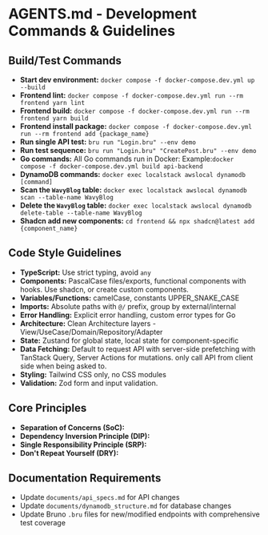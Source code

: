 # AGENTS.md - Development Commands & Guidelines

## Build/Test Commands

- **Start dev environment:** `docker compose -f docker-compose.dev.yml up --build`
- **Frontend lint:** `docker compose -f docker-compose.dev.yml run --rm frontend yarn lint`
- **Frontend build:** `docker compose -f docker-compose.dev.yml run --rm frontend yarn build`
- **Frontend install package:** `docker compose -f docker-compose.dev.yml run --rm frontend add {package_name}`
- **Run single API test:** `bru run "Login.bru" --env demo`
- **Run test sequence:** `bru run "Login.bru" "CreatePost.bru" --env demo`
- **Go commands:** All Go commands run in Docker: Example:`docker compose -f docker-compose.dev.yml build api-backend`
- **DynamoDB commands:** `docker exec localstack awslocal dynamodb [command]`
- **Scan the `WavyBlog` table:** `docker exec localstack awslocal dynamodb scan --table-name WavyBlog`
- **Delete the `WavyBlog` table:** `docker exec localstack awslocal dynamodb delete-table --table-name WavyBlog`
- **Shadcn add new components:** `cd frontend && npx shadcn@latest add {component_name}`

## Code Style Guidelines

- **TypeScript:** Use strict typing, avoid `any`
- **Components:** PascalCase files/exports, functional components with hooks. Use shadcn, or create custom components.
- **Variables/Functions:** camelCase, constants UPPER_SNAKE_CASE
- **Imports:** Absolute paths with `@/` prefix, group by external/internal
- **Error Handling:** Explicit error handling, custom error types for Go
- **Architecture:** Clean Architecture layers - View/UseCase/Domain/Repository/Adapter
- **State:** Zustand for global state, local state for component-specific
- **Data Fetching:** Default to request API with server-side prefetching with TanStack Query, Server Actions for mutations. only call API from client side when being asked to.
- **Styling:** Tailwind CSS only, no CSS modules
- **Validation:** Zod form and input validation.

## Core Principles

- **Separation of Concerns (SoC):**
- **Dependency Inversion Principle (DIP):**
- **Single Responsibility Principle (SRP):**
- **Don't Repeat Yourself (DRY):**

## Documentation Requirements

- Update `documents/api_specs.md` for API changes
- Update `documents/dynamodb_structure.md` for database changes
- Update Bruno `.bru` files for new/modified endpoints with comprehensive test coverage

